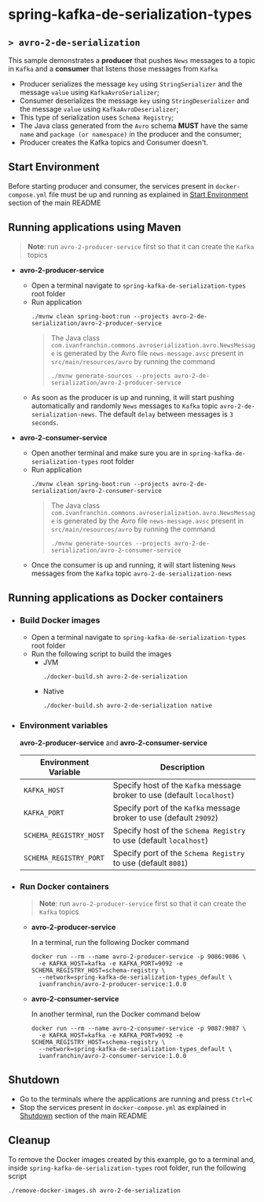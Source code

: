 # spring-kafka-de-serialization-types
## `> avro-2-de-serialization`

This sample demonstrates a **producer** that pushes `News` messages to a topic in `Kafka` and a **consumer** that listens those messages from `Kafka`
- Producer serializes the message `key` using `StringSerializer` and the message `value` using `KafkaAvroSerializer`;
- Consumer deserializes the message `key` using `StringDeserializer` and the message `value` using `KafkaAvroDeserializer`;
- This type of serialization uses `Schema Registry`;
- The Java class generated from the `Avro` schema **MUST** have the same `name` and `package (or namespace)` in the producer and the consumer;
- Producer creates the Kafka topics and Consumer doesn't.

## Start Environment

Before starting producer and consumer, the services present in `docker-compose.yml` file must be up and running as explained in [Start Environment](https://github.com/ivangfr/spring-kafka-de-serialization-types#start-environment) section of the main README

## Running applications using Maven

> **Note**: run `avro-2-producer-service` first so that it can create the `Kafka` topics

- **avro-2-producer-service**

  - Open a terminal navigate to `spring-kafka-de-serialization-types` root folder
  - Run application
    ```
    ./mvnw clean spring-boot:run --projects avro-2-de-serialization/avro-2-producer-service
    ```
    > The Java class `com.ivanfranchin.commons.avroserialization.avro.NewsMessage` is generated by the Avro file `news-message.avsc` present in `src/main/resources/avro` by running the command
    > ```
    > ./mvnw generate-sources --projects avro-2-de-serialization/avro-2-producer-service
    > ```
  - As soon as the producer is up and running, it will start pushing automatically and randomly `News` messages to `Kafka` topic `avro-2-de-serialization-news`. The default `delay` between messages is `3 seconds`.

- **avro-2-consumer-service**

  - Open another terminal and make sure you are in `spring-kafka-de-serialization-types` root folder
  - Run application
    ```
    ./mvnw clean spring-boot:run --projects avro-2-de-serialization/avro-2-consumer-service
    ```
    > The Java class `com.ivanfranchin.commons.avroserialization.avro.NewsMessage` is generated by the Avro file `news-message.avsc` present in `src/main/resources/avro` by running the command
    > ```
    > ./mvnw generate-sources --projects avro-2-de-serialization/avro-2-consumer-service
    > ```
  - Once the consumer is up and running, it will start listening `News` messages from the `Kafka` topic `avro-2-de-serialization-news`

## Running applications as Docker containers

- ### Build Docker images

  - Open a terminal navigate to `spring-kafka-de-serialization-types` root folder
  - Run the following script to build the images
    - JVM
      ```
      ./docker-build.sh avro-2-de-serialization
      ```
    - Native
      ```
      ./docker-build.sh avro-2-de-serialization native
      ```

- ### Environment variables

  **avro-2-producer-service** and **avro-2-consumer-service**

  | Environment Variable   | Description                                                             |
  |------------------------|-------------------------------------------------------------------------|
  | `KAFKA_HOST`           | Specify host of the `Kafka` message broker to use (default `localhost`) |
  | `KAFKA_PORT`           | Specify port of the `Kafka` message broker to use (default `29092`)     |
  | `SCHEMA_REGISTRY_HOST` | Specify host of the `Schema Registry` to use (default `localhost`)      |
  | `SCHEMA_REGISTRY_PORT` | Specify port of the `Schema Registry` to use (default `8081`)           |

- ### Run Docker containers

  > **Note**: run `avro-2-producer-service` first so that it can create the `Kafka` topics

  - **avro-2-producer-service**

    In a terminal, run the following Docker command
    ```
    docker run --rm --name avro-2-producer-service -p 9086:9086 \
      -e KAFKA_HOST=kafka -e KAFKA_PORT=9092 -e SCHEMA_REGISTRY_HOST=schema-registry \
      --network=spring-kafka-de-serialization-types_default \
      ivanfranchin/avro-2-producer-service:1.0.0
    ```

  - **avro-2-consumer-service**

    In another terminal, run the Docker command below
    ```
    docker run --rm --name avro-2-consumer-service -p 9087:9087 \
      -e KAFKA_HOST=kafka -e KAFKA_PORT=9092 -e SCHEMA_REGISTRY_HOST=schema-registry \
      --network=spring-kafka-de-serialization-types_default \
      ivanfranchin/avro-2-consumer-service:1.0.0
    ```

## Shutdown

- Go to the terminals where the applications are running and press `Ctrl+C`
- Stop the services present in `docker-compose.yml` as explained in [Shutdown](https://github.com/ivangfr/spring-kafka-de-serialization-types#shutdown) section of the main README

## Cleanup

To remove the Docker images created by this example, go to a terminal and, inside `spring-kafka-de-serialization-types` root folder, run the following script
```
./remove-docker-images.sh avro-2-de-serialization
```
